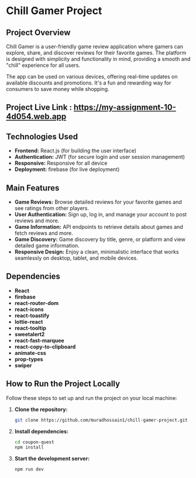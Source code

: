 
# Chill Gamer Project

## Project Overview
Chill Gamer is a user-friendly game review application where gamers can explore, share, and discover reviews for their favorite games. The platform is designed with simplicity and functionality in mind, providing a smooth and "chill" experience for all users.

The app can be used on various devices, offering real-time updates on available discounts and promotions. It's a fun and rewarding way for consumers to save money while shopping.

## Project Live Link : https://my-assignment-10-4d054.web.app

## Technologies Used
- **Frontend:** React.js (for building the user interface)
- **Authentication:** JWT (for secure login and user session management)
- **Responsive:** Responsive for all device 
- **Deployment:** firebase (for live deployment)

## Main Features
- **Game Reviews:** Browse detailed reviews for your favorite games and see ratings from other players. 
- **User Authentication:** Sign up, log in, and manage your account to post reviews and more.
- **Game Information:** API endpoints to retrieve details about games and fetch reviews and more. 
- **Game Discovery:** Game discovery by title, genre, or platform and view detailed game information.
- **Responsive Design:**  Enjoy a clean, minimalistic interface that works seamlessly on desktop, tablet, and mobile devices.


## Dependencies
- **React**
- **firebase**
- **react-router-dom**
- **react-icons** 
- **react-toastify**
- **lottie-react**
- **react-tooltip**
- **sweetalert2**
- **react-fast-marquee**
- **react-copy-to-clipboard**
- **animate-css**
- **prop-types**
- **swiper**

## How to Run the Project Locally
Follow these steps to set up and run the project on your local machine:

1. **Clone the repository:**
   ```bash
   git clone https://github.com/muradhossain1/chill-gamer-project.git
2. **Install dependencies:**
   ```bash
   cd coupon-quest
   npm install
3. **Start the development server:**
   ```bash
   npm run dev

